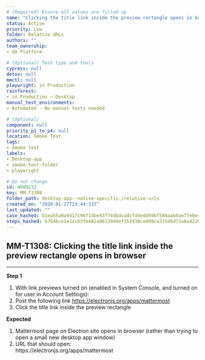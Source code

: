 ```yaml
---
# (Required) Ensure all values are filled up
name: "Clicking the title link inside the preview rectangle opens in browser"
status: Active
priority: Low
folder: Relative URLs
authors: ""
team_ownership: 
- QA Platform

# (Optional) Test type and tools
cypress: null
detox: null
mmctl: null
playwright: in Production
rainforest: 
- in Production — Desktop
manual_test_environments: 
- Automated - No manual tests needed

# (Optional)
component: null
priority_p1_to_p4: null
location: Smoke Test
tags: 
- Smoke test
labels: 
- Desktop-app
- smoke-test-folder
- playwright

# Do not change
id: 4089232
key: MM-T1308
folder_path: desktop-app--native-specific-/relative-urls
created_on: "2020-01-27T23:44:33Z"
last_updated: ""
case_hashed: 51ea55a0a9d17c96f14be93f74dbdcadcfddedd946f584aab8ae77e0e492879ffaea3f107b419d3a796ad0eac0086bce
steps_hashed: b704bce1e1ccb3fb482a8613940ef351938ce009ca315d6d73a8a4220bd3325c8671bc781c2c8c87b6d33aa0101a12ab
---
```


## MM-T1308: Clicking the title link inside the preview rectangle opens in browser

---

**Step 1**

1. With link previews turned on (enabled in System Console, and turned on for user in Account Settings):
2. Post the following link <https://electronjs.org/apps/mattermost>
3. Click the title link inside the preview rectangle

**Expected**

1. Mattermost page on Electron site opens in browser (rather than trying to open a small new desktop app window)
2. URL that should open:
   \
   https\://electronjs.org/apps/mattermost
